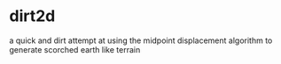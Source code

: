 dirt2d
======

a quick and dirt attempt at using the midpoint displacement algorithm to generate scorched earth like terrain